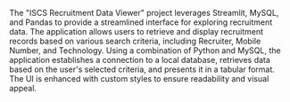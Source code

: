 The "ISCS Recruitment Data Viewer" project leverages Streamlit, MySQL, and Pandas to provide a streamlined interface for exploring recruitment data. 
The application allows users to retrieve and display recruitment records based on various search criteria,
including Recruiter, Mobile Number, and Technology.
Using a combination of Python and MySQL, the application establishes a connection to a local database, retrieves data based on the user's selected criteria, 
and presents it in a tabular format. The UI is enhanced with custom styles to ensure readability and visual appeal.
